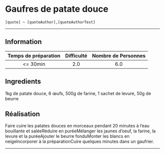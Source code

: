 # Gaufres de patate douce

`[quote] ~ [quoteAuthor],[quoteAuthorText]`

---

## Information

| Temps de préparation  | Difficulté    | Nombre de Personnes |
|:---------------------:|:-------------:|:-------------------:|
| <= 30min            | 2.0  | 6.0        |

## Ingredients

1kg de patate douce, 6 œufs, 500g de farine, 1 sachet de levure, 50g de beurre

## Réalisation

Faire cuire les patates douces en morceaux pendant 20 minutes à l’eau bouillante et saléeRéduire en puréeMélanger les jaunes d’oeuf, la farine, la levure et la puréeAjouter le beurre fonduMonter les blancs en neigeIncorporer à la préparationCuire quelques minutes dans un gaufrier.

---


